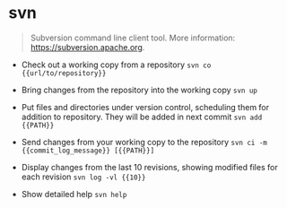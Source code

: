 # svn
> Subversion command line client tool.
> More information: <https://subversion.apache.org>.

- Check out a working copy from a repository
`svn co {{url/to/repository}}`

- Bring changes from the repository into the working copy
`svn up`

- Put files and directories under version control, scheduling them for addition to repository. They will be added in next commit
`svn add {{PATH}}`

- Send changes from your working copy to the repository
`svn ci -m {{commit_log_message}} [{{PATH}}]`

- Display changes from the last 10 revisions, showing modified files for each revision
`svn log -vl {{10}}`

- Show detailed help
`svn help`
